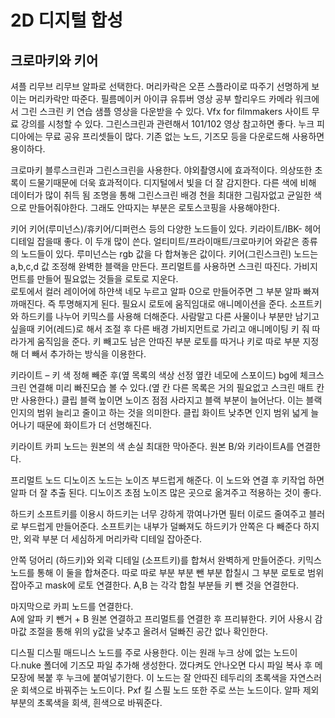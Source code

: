 # 2D 디지털 합성
## 크로마키와 키어

셔플
리무브 리무브 알파로 선택한다.
머리카락은 오픈 스플라이로 따주기 선명하게 보이는 머리카락만 따준다.
필름메이커 아이큐 유튜버 영상 공부
할리우드 카메라 워크에서 그린 스크린 키 연습 샘플 영상을 다운받을 수 있다.
Vfx for filmmakers 사이트 무료 강의를 시청할 수 있다. 그린스크린과 관련해서 101/102 영상 참고하면 좋다.
누크 피디아에는 무료 공유 프리셋들이 많다. 기존 없는 노드, 기즈모 등을 다운로드해 사용하면 용이하다. 

크로마키
블루스크린과 그린스크린을 사용한다.
야외촬영시에 효과적이다.
의상또한 초록이 드물기때문에 더욱 효과적이다. 
디지털에서 빛을 더 잘 감지한다. 다른 색에 비해 데이터가 많이 취득 됨
조명을 통해 그린스크린 배경 천을 최대한 그림자없고 균일한 색으로 만들어줘야한다.
그래도 안따지는 부분은 로토스코핑을 사용해야한다. 

키어
키어(루미넌스)/휴키어/디퍼런스 등의 다양한 노드들이 있다.
키라이트/IBK- 헤어디테일 잡을때 좋다. 이 두개 많이 쓴다. 얼티미트/프라이매트/크로마키어 와같은 종류의 노드들이 있다.
루미넌스는 rgb 값을 다 합쳐놓은 값이다.
키어(그린스크린) 노드는 a,b,c,d 값 조정해 완벽한 블랙을 만든다.
프리멀트를 사용하면 스크린 따진다.
가비지먼트를 만들어 필요없는 것들을 로토로 지운다.  
로토에서 컬러 레이어에 하얀색 네모 누르고 알파 0으로 만들어주면 그 부분 알파 빠져 까매진다. 즉 투명해지게 된다. 
필요시 로토에 움직임대로 애니메이션을 준다.
소프트키와 하드키를 나누어 키믹스를 사용해 더해준다.
사람말고 다른 사물이나 부분만 남기고싶을때 키어(레드)로 해서 조절 후 다른 배경 가비지먼트로 가리고 애니메이팅 키 줘 따라가게 움직임을 준다.
키 빼고도 남은 안따진 부분 로토를 따거나 키로 따로 부분 지정해 더 빼서 추가하는 방식을 이용한다.

키라이트 – 키 색 정해 빼준 후(옆 목록의 색상 선정 옆칸 네모에 스포이드) bg에 체크스크린 연결해 미리 빠진모습 볼 수 있다.(옆 칸 다른 목록은 거의 필요없고 스크린 매트 칸만 사용한다.)
클립 블랙 높이면 노이즈 점점 사라지고 블랙 부분이 늘어난다. 이는 블랙 인지의 범위 늘리고 줄이고 하는 것을 의미한다.
클립 화이트 낮추면 인지 범위 넓게 늘어나기 때문에 화이트가 더 선명해진다. 

키라이트 
카피 노드는 원본의 색 손실 최대한 막아준다. 원본 B/와 키라이트A를 연결한다.

프리멀트 노드 
디노이즈 노드는 노이즈 부드럽게 해준다. 이 노드와 연결 후 키작업 하면 알파 더 잘 추출 된다.
디노이즈 초점 노이즈 많은 곳으로 옮겨주고 적용하는 것이 좋다. 

하드키 소프트키를 이용시 하드키는 너무 강하게 깎여나가면 필터 이로드 줄여주고 블러로 부드럽게 만들어준다.
소프트키는 내부가 덜빠져도 하드키가 안쪽은 다 빼준다 하지만, 외곽 부분 더 세심하게 머리카락 디테일 잡아준다. 

안쪽 덩어리 (하드키)와 외곽 디테일 (소프트키)를 합쳐서 완벽하게 만들어준다. 키믹스 노드를 통해 이 둘을 합쳐준다.
따로 따로 부분 부분 뺀 부분 합칠시 그 부분 로토로 범위 잡아주고 mask에 로토 연결한다.
A,B 는 각각 합칠 부분들 키 뺀 것을 연결한다. 

마지막으로 카피 노드를 연결한다.  
A에 알파 키 뺀거 + B 원본 연결하고 프리멀트를 연결한 후 프리뷰한다. 
키어 사용시 감마값 조절을 통해 위의 y값을 낮추고 올려서 덜빠진 공간 없나 확인한다. 

디스필
디스필 매드니스 노드를 주로 사용한다. 이는 원래 누크 상에 없는 노드이다.nuke 폴더에 기즈모 파일 추가해 생성한다. 
껐다켜도 안나오면 다시 파일 복사 후 메모장에 복붙 후 누크에 붙여넣기한다. 
이 노드는 잘 안따진 테두리의 초록색을 자연스러운 회색으로 바꿔주는 노드이다. 
Pxf 킬 스필 노드 또한 주로 쓰는 노드이다. 알파 제외부분의 초록색을 회색, 흰색으로 바꿔준다.
